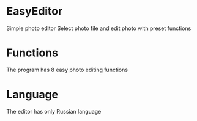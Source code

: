# EasyEditor

Simple photo editor
Select photo file and edit photo with preset functions

# Functions
The program has 8 easy photo editing functions
# Language
The editor has only Russian language
